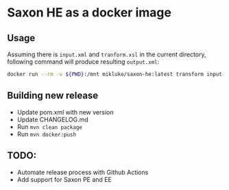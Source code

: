 # Saxon HE as a docker image

## Usage

Assuming there is `input.xml` and `tranform.xsl` in the current directory, following command will
produce resulting `output.xml`:

```bash
docker run --rm -v ${PWD}:/mnt mikluko/saxon-he:latest transform input.xml transform.xsl > output.xml  
```
## Building new release

* Update pom.xml with new version
* Update CHANGELOG.md
* Run `mvn clean package`
* Run `mvn docker:push`

## TODO:

* Automate release process with Github Actions
* Add support for Saxon PE and EE
